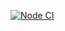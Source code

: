 [![Node CI](https://github.com/M9lTHblu/test-NewGen-Vision/actions/workflows/ci.yml/badge.svg?branch=main)](https://github.com/M9lTHblu/test-NewGen-Vision/actions/workflows/ci.yml)
